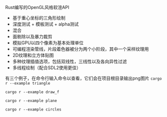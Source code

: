 Rust编写的OpenGL风格软渲API
- 基于重心坐标的三角形绘制
- 深度测试 + 模板测试 + alpha测试
- 混合
- 面剔除以及暴力裁剪
- 模拟GPU以四个像素为基本处理单位
- 可编程渲染管线，片段着色器被分为两个小阶段，其中一个采样纹理用
- 2D纹理和立方体贴图
- 多种纹理插值选项，包括双线性，三线性以及各向异性过滤
- 多线程绘制（配合SDL2使用更佳）

有三个例子，在命令行输入命令以查看，它们会在项目根目录输出png图片
`cargo r --example triangle`

`cargo r --example draw_f`

`cargo r --example plane`

`cargo r --example circles`